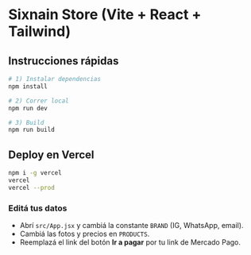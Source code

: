 # Sixnain Store (Vite + React + Tailwind)

## Instrucciones rápidas
```bash
# 1) Instalar dependencias
npm install

# 2) Correr local
npm run dev

# 3) Build
npm run build
```

## Deploy en Vercel
```bash
npm i -g vercel
vercel
vercel --prod
```

### Editá tus datos
- Abrí `src/App.jsx` y cambiá la constante `BRAND` (IG, WhatsApp, email).
- Cambiá las fotos y precios en `PRODUCTS`.
- Reemplazá el link del botón **Ir a pagar** por tu link de Mercado Pago.
